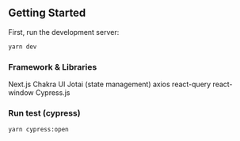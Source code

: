 ## Getting Started

First, run the development server:

```bash
yarn dev
```

### Framework & Libraries
Next.js
Chakra UI
Jotai (state management)
axios
react-query
react-window
Cypress.js

### Run test (cypress)
```bash
yarn cypress:open
```
